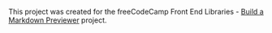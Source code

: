 This project was created for the freeCodeCamp Front End Libraries - [Build a Markdown Previewer](https://github.com/facebook/create-react-app) project.
